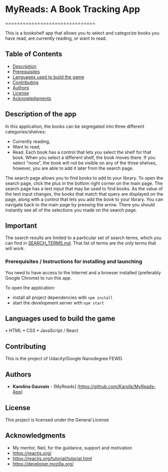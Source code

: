 # MyReads: A Book Tracking App
===============================

This is a bookshelf app that allows you to select and categorize books you have read, are currently reading, or want to read.

## Table of Contents

* [Description](#description)
* [Prerequisites](#prerequisites)
* [Languages used to build the game](#languages_used_to_build_the_game)
* [Contributing](#contributing)
* [Authors](#authors)
* [License](#license)
* [Acknowledgments](#acknowledgments)

## Description of the app

In this application, the books can be segregated into three different categories/shelves:
- Currently reading, 
- Want to read,
- Read.
Each book has a control that lets you select the shelf for that book. When you select a different shelf, the book moves there.
If you select "none", the book will not be visible on any of the three shelves, however, you are able to add it later from the search page.

The search page allows you to find books to add to your library.
To open the search page, click the plus in the bottom right corner on the main page.
The search page has a text input that may be used to find books. As the value of the text input changes, the books that match that query are displayed on the page, along with a control that lets you add the book to your library.
You can navigate back to the main page by pressing the arrow. There you should instantly see all of the selections you made on the search page.

## Important
The search results are limited to a particular set of search terms, which you can find in [SEARCH_TERMS.md](SEARCH_TERMS.md). That list of terms are the _only_ terms that will work.

### Prerequisites / Instructions for installing and launching

You need to have access to the Internet and a browser installed (preferably Google Chrome) to run this app.

To open the application:

* install all project dependencies with `npm install`
* start the development server with `npm start`

## Languages used to build the game

•	HTML
•	CSS
•	JavaScript / React

## Contributing

This is the project of Udacity/Google Nanodegree FEWD.

## Authors

* **Karolina Gauvain**  - [MyReads] (https://github.com/Karolik/MyReads-App)

## License

This project is licensed under the General License 

## Acknowledgments

* My mentor, Neil, for the guidance, support and motivation
* https://reactjs.org/
* https://reactjs.org/tutorial/tutorial.html
* https://developer.mozilla.org/
